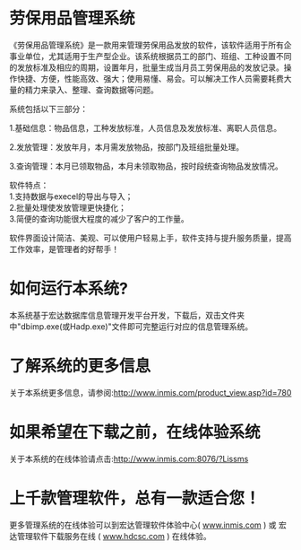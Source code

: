 # 劳保用品管理系统

《劳保用品管理系统》是一款用来管理劳保用品发放的软件，该软件适用于所有企事业单位，尤其适用于生产型企业。该系统根据员工的部门、班组、工种设置不同的发放标准及相应的周期，设置年月，批量生成当月员工劳保用品的发放记录。操作快捷、方便，性能高效、强大；使用易懂、易会。可以解决工作人员需要耗费大量的精力来录入、整理、查询数据等问题。

系统包括以下三部分：

1.基础信息：物品信息，工种发放标准，人员信息及发放标准、离职人员信息。

2.发放管理：发放年月，本月需发放物品，按部门及班组批量处理。

3.查询管理：本月已领取物品，本月未领取物品，按时段统查询物品发放情况。

软件特点：  
    1.支持数据与execel的导出与导入；   
    2.批量处理使发放管理更快捷化；  
    3.简便的查询功能很大程度的减少了客户的工作量。  

软件界面设计简洁、美观、可以使用户轻易上手，软件支持与提升服务质量，提高工作效率，是管理者的好帮手！

# 如何运行本系统?

本系统基于宏达数据库信息管理开发平台开发，下载后，双击文件夹中"dbimp.exe(或Hadp.exe)"文件即可完整运行对应的信息管理系统。

# 了解系统的更多信息

关于本系统更多信息，请参阅:http://www.inmis.com/product_view.asp?id=780

# 如果希望在下载之前，在线体验系统

关于本系统的在线体验请点击:http://www.inmis.com:8076/?Lissms

# 上千款管理软件，总有一款适合您！

更多管理系统的在线体验可以到宏达管理软件体验中心( www.inmis.com ) 或 宏达管理软件下载服务在线 ( www.hdcsc.com ) 在线体验。

